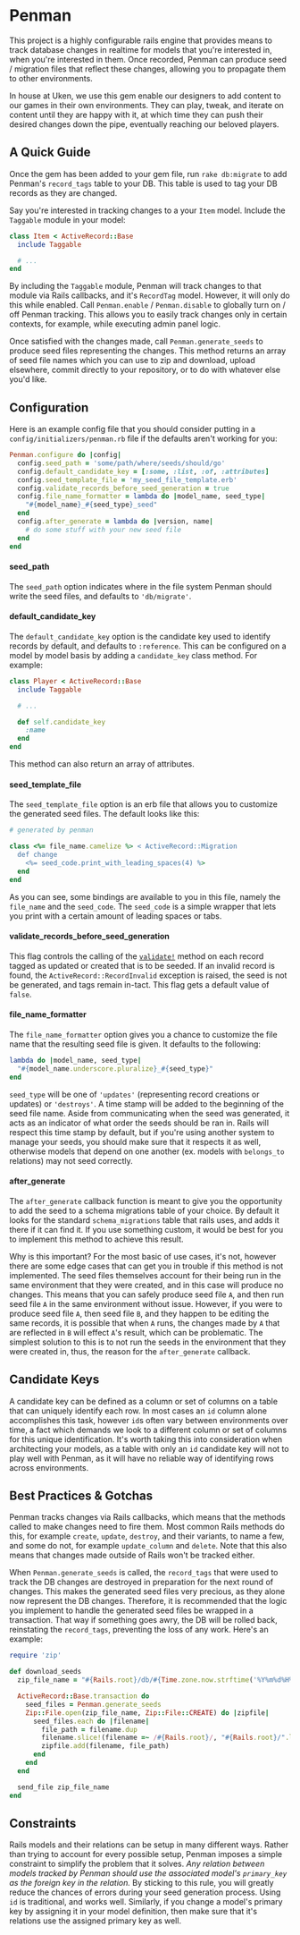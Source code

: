 # Penman

This project is a highly configurable rails engine that provides means to track database changes in realtime for models that you're interested in, when you're interested in them. Once recorded, Penman can produce seed / migration files that reflect these changes, allowing you to propagate them to other environments.

In house at Uken, we use this gem enable our designers to add content to our games in their own environments. They can play, tweak, and iterate on content until they are happy with it, at which time they can push their desired changes down the pipe, eventually reaching our beloved players.

## A Quick Guide
Once the gem has been added to your gem file, run `rake db:migrate` to add Penman's `record_tags` table to your DB. This table is used to tag your DB records as they are changed.

Say you're interested in tracking changes to a your `Item` model. Include the `Taggable` module in your model:

```ruby
class Item < ActiveRecord::Base
  include Taggable

  # ...
end
```
By including the `Taggable` module, Penman will track changes to that module via Rails callbacks, and it's `RecordTag` model. However, it will only do this while enabled. Call `Penman.enable` / `Penman.disable` to globally turn on / off Penman tracking. This allows you to easily track changes only in certain contexts, for example, while executing admin panel logic.

Once satisfied with the changes made, call `Penman.generate_seeds` to produce seed files representing the changes. This method returns an array of seed file names which you can use to zip and download, upload elsewhere, commit directly to your repository, or to do with whatever else you'd like.

## Configuration
Here is an example config file that you should consider putting in a `config/initializers/penman.rb` file if the defaults aren't working for you:

```ruby
Penman.configure do |config|
  config.seed_path = 'some/path/where/seeds/should/go'
  config.default_candidate_key = [:some, :list, :of, :attributes]
  config.seed_template_file = 'my_seed_file_template.erb'
  config.validate_records_before_seed_generation = true
  config.file_name_formatter = lambda do |model_name, seed_type|
    "#{model_name}_#{seed_type}_seed"
  end
  config.after_generate = lambda do |version, name|
    # do some stuff with your new seed file
  end
end
```

#### seed_path
The `seed_path` option indicates where in the file system Penman should write the seed files, and defaults to `'db/migrate'`.

#### default_candidate_key
The `default_candidate_key` option is the candidate key used to identify records by default, and defaults to `:reference`. This can be configured on a model by model basis by adding a `candidate_key` class method. For example:
```ruby
class Player < ActiveRecord::Base
  include Taggable

  # ...

  def self.candidate_key
    :name
  end
end
```
This method can also return an array of attributes.

#### seed_template_file
The `seed_template_file` option is an erb file that allows you to customize the generated seed files. The default looks like this:
```ruby
# generated by penman

class <%= file_name.camelize %> < ActiveRecord::Migration
  def change
    <%= seed_code.print_with_leading_spaces(4) %>
  end
end
```
As you can see, some bindings are available to you in this file, namely the `file_name` and the `seed_code`. The `seed_code` is a simple wrapper that lets you print with a certain amount of leading spaces or tabs.

#### validate_records_before_seed_generation
This flag controls the calling of the [`validate!`](http://api.rubyonrails.org/classes/ActiveRecord/Validations.html#method-i-validate-21) method on each record tagged as updated or created that is to be seeded. If an invalid record is found, the `ActiveRecord::RecordInvalid` exception is raised, the seed is not be generated, and tags remain in-tact. This flag gets a default value of `false`.

#### file_name_formatter
The `file_name_formatter` option gives you a chance to customize the file name that the resulting seed file is given. It defaults to the following:
```ruby
lambda do |model_name, seed_type|
  "#{model_name.underscore.pluralize}_#{seed_type}"
end
```
`seed_type` will be one of `'updates'` (representing record creations or updates) or `'destroys'`. A time stamp will be added to the beginning of the seed file name. Aside from communicating when the seed was generated, it acts as an indicator of what order the seeds should be ran in. Rails will respect this time stamp by default, but if you're using another system to manage your seeds, you should make sure that it respects it as well, otherwise models that depend on one another (ex. models with `belongs_to` relations) may not seed correctly.

#### after_generate
The `after_generate` callback function is meant to give you the opportunity to add the seed to a schema migrations table of your choice. By default it looks for the standard `schema_migrations` table that rails uses, and adds it there if it can find it. If you use something custom, it would be best for you to implement this method to achieve this result.

Why is this important? For the most basic of use cases, it's not, however there are some edge cases that can get you in trouble if this method is not implemented. The seed files themselves account for their being run in the same environment that they were created, and in this case will produce no changes. This means that you can safely produce seed file `A`, and then run seed file `A` in the same environment without issue. However, if you were to produce seed file `A`, then seed file `B`, and they happen to be editing the same records, it is possible that when `A` runs, the changes made by `A` that are reflected in `B` will effect `A`'s result, which can be problematic. The simplest solution to this is to not run the seeds in the environment that they were created in, thus, the reason for the `after_generate` callback.

## Candidate Keys
A candidate key can be defined as a column or set of columns on a table that can uniquely identify each row. In most cases an `id` column alone accomplishes this task, however `id`s often vary between environments over time, a fact which demands we look to a different column or set of columns for this unique identification. It's worth taking this into consideration when architecting your models, as a table with only an `id` candidate key will not to play well with Penman, as it will have no reliable way of identifying rows across environments.

## Best Practices & Gotchas
Penman tracks changes via Rails callbacks, which means that the methods called to make changes need to fire them. Most common Rails methods do this, for example `create`, `update`, `destroy`, and their variants, to name a few, and some do not, for example `update_column` and `delete`. Note that this also means that changes made outside of Rails won't be tracked either.

When `Penman.generate_seeds` is called, the `record_tags` that were used to track the DB changes are destroyed in preparation for the next round of changes. This makes the generated seed files very precious, as they alone now represent the DB changes. Therefore, it is recommended that the logic you implement to handle the generated seed files be wrapped in a transaction. That way if something goes awry, the DB will be rolled back, reinstating the `record_tags`, preventing the loss of any work. Here's an example:

```ruby
require 'zip'

def download_seeds
  zip_file_name = "#{Rails.root}/db/#{Time.zone.now.strftime('%Y%m%d%H%M%S')}_seed_files.zip"

  ActiveRecord::Base.transaction do
    seed_files = Penman.generate_seeds
    Zip::File.open(zip_file_name, Zip::File::CREATE) do |zipfile|
      seed_files.each do |filename|
        file_path = filename.dup
        filename.slice!(filename =~ /#{Rails.root}/, "#{Rails.root}/".length)
        zipfile.add(filename, file_path)
      end
    end
  end

  send_file zip_file_name
end
```

## Constraints

Rails models and their relations can be setup in many different ways. Rather than trying to account for every possible setup, Penman imposes a simple constraint to simplify the problem that it solves. *Any relation between models tracked by Penman should use the associated model's `primary_key` as the foreign key in the relation.* By sticking to this rule, you will greatly reduce the chances of errors during your seed generation process. Using `id` is traditional, and works well. Similarly, if you change a model's primary key by assigning it in your model definition, then make sure that it's relations use the assigned primary key as well.
